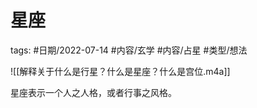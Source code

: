 # 星座


tags: #日期/2022-07-14 #内容/玄学 #内容/占星 #类型/想法




![[解释关于什么是行星？什么是星座？什么是宫位.m4a]]

星座表示一个人之人格，或者行事之风格。



